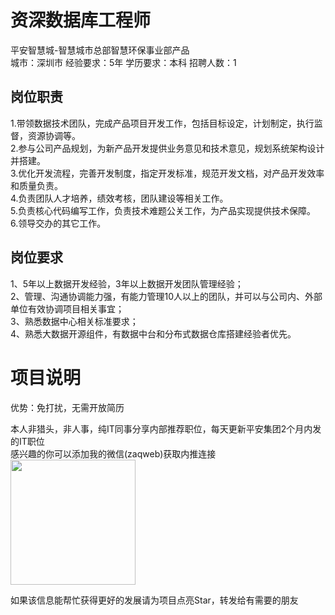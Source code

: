 # 资深数据库工程师
平安智慧城-智慧城市总部智慧环保事业部产品  
城市：深圳市 经验要求：5年 学历要求：本科  招聘人数：1

## 岗位职责
1.带领数据技术团队，完成产品项目开发工作，包括目标设定，计划制定，执行监督，资源协调等。   
2.参与公司产品规划，为新产品开发提供业务意见和技术意见，规划系统架构设计并搭建。   
3.优化开发流程，完善开发制度，指定开发标准，规范开发文档，对产品开发效率和质量负责。   
4.负责团队人才培养，绩效考核，团队建设等相关工作。   
5.负责核心代码编写工作，负责技术难题公关工作，为产品实现提供技术保障。   
6.领导交办的其它工作。

## 岗位要求
1、5年以上数据开发经验，3年以上数据开发团队管理经验；    
2、管理、沟通协调能力强，有能力管理10人以上的团队，并可以与公司内、外部单位有效协调项目相关事宜；   
3、熟悉数据中心相关标准要求；   
4、熟悉大数据开源组件，有数据中台和分布式数据仓库搭建经验者优先。

# 项目说明

优势：免打扰，无需开放简历

本人非猎头，非人事，纯IT同事分享内部推荐职位，每天更新平安集团2个月内发的IT职位  
感兴趣的你可以添加我的微信(zaqweb)获取内推连接  
<img src="https://github.com/zaqweb/PA-IT-JOBS/blob/master/WechatICode.jpeg"  height="200" width="200">

如果该信息能帮忙获得更好的发展请为项目点亮Star，转发给有需要的朋友




